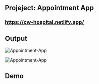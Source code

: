## Projeject: Appointment App

### https://cw-hospital.netlify.app/

## Output
<img src="" alt="Appointment-App">

![Appointment-App]()

## Demo
